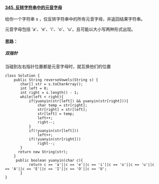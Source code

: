 #### [345. 反转字符串中的元音字母](https://leetcode.cn/problems/reverse-vowels-of-a-string/)

给你一个字符串 s ，仅反转字符串中的所有元音字母，并返回结果字符串。

元音字母包括 'a'、'e'、'i'、'o'、'u'，且可能以大小写两种形式出现。

#### 思路：

##### 双指针

当碰到左右指针位置都是元音字母时，就互换他们的位置

```
class Solution {
    public String reverseVowels(String s) {
       char[] str = s.toCharArray();
       int left = 0;
       int right = s.length() - 1;
       while(left < right){
           if(yuanyin(str[left]) && yuanyin(str[right])){
               char temp = str[right];
               str[right] = str[left];
               str[left] = temp;
               left++;
               right--;
           }
           if(!yuanyin(str[left]))
               left++;
           if(!yuanyin(str[right]))
               right--;
       }
      return new String(str);
    }
     public boolean yuanyin(char c){
           return c == 'a'||c == 'e'||c == 'i'||c == 'o'||c == 'u'||c == 'A'||c == 'E'||c == 'I'||c == 'O'||c == 'U';
       }
}
```

